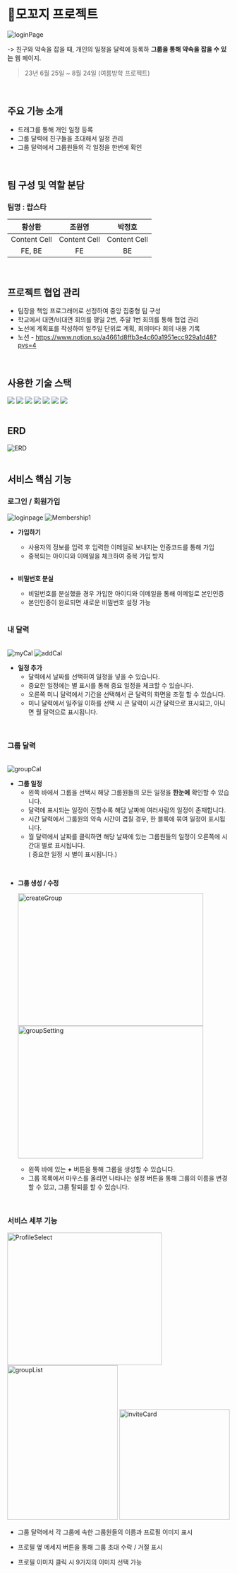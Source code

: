 # 📆모꼬지 프로젝트
![loginPage](./IMG/main.png)

-> 친구와 약속을 잡을 때, 개인의 일정을 달력에 등록하 **그룹을 통해 약속을 잡을 수 있는** 웹 페이지.
> 23년 6월 25일 ~ 8월 24일 (여름방학 프로젝트)   
<br>

## 주요 기능 소개
* 드래그를 통해 개인 일정 등록
* 그룹 달력에 친구들을 초대해서 일정 관리
* 그룹 달력에서 그룹원들의 각 일정을 한번에 확인
<br>

## 팀 구성 및 역할 분담
### 팀명 : 랍스타 

| 황상환 | 조원영 | 박정호 | 
| :------------: | :-------------: | :------------: |
| Content Cell | Content Cell  | Content Cell |
| FE, BE | FE  | BE |


<br>

## 프로젝트 협업 관리

* 팀장을 책임 프로그래머로 선정하여 중앙 집중형 팀 구성
* 학교에서 대면/비대면 회의를 평일 2번, 주말 1번 회의를 통해 협업 관리
* 노선에 계획표를 작성하여 일주일 단위로 계획, 회의마다 회의 내용 기록
* 노션 - https://www.notion.so/a4661d8ffb3e4c60a1951ecc929a1d48?pvs=4


<br>

## 사용한 기술 스택
<img src="https://img.shields.io/badge/springboot-6DB33F?style=for-the-badge&logo=springboot&logoColor=white"> <img src="https://img.shields.io/badge/react-61DAFB?style=for-the-badge&logo=react&logoColor=black"> <img src="https://img.shields.io/badge/github-181717?style=for-the-badge&logo=github&logoColor=white"> <img src="https://img.shields.io/badge/mysql-4479A1?style=for-the-badge&logo=mysql&logoColor=white"> <img src="https://img.shields.io/badge/gradle-02303A?style=for-the-badge&logo=gradle&logoColor=white"> <img src="https://img.shields.io/badge/Figma-F24E1E?style=for-the-badge&logo=figma&logoColor=white" /> <img src="https://img.shields.io/badge/Notion-000000?style=for-the-badge&logo=notion&logoColor=white" />
<br>
<br>

## ERD
![ERD](./IMG/ERD.png)
<br>
<br>

## 서비스 핵심 기능

### 로그인 / 회원가입

<img src="/IMG/loginpage.png" title="loginpage">
    
<img src="/IMG/Membership1.png" title="Membership1">

* **가입하기**
  * 사용자의 정보를 입력 후 입력한 이메일로 보내지는 인증코드를 통해 가입
  * 중복되는 아이디와 이메일을 체크하여 중복 가입 방지
  
  <br>
  
* **비밀번호 분실**
  * 비밀번호를 분실했을 경우 가입한 아이디와 이메일을 통해 이메일로 본인인증
  * 본인인증이 완료되면 새로운 비밀번호 설정 가능
 
  <br>

### 내 달력
<br>

<img src="/IMG/myCal.png" title="myCal">
<img src="/IMG/addCal.png" title="addCal">

* **일정 추가**
  * 달력에서 날짜를 선택하여 일정을 넣을 수 있습니다.
  * 중요한 일정에는 별 표시를 통해 중요 일정을 체크할 수 있습니다.
  * 오른쪽 미니 달력에서 기간을 선택해서 큰 달력의 화면을 조절 할 수 있습니다.
  * 미니 달력에서 일주일 이하를 선택 시 큰 달력이 시간 달력으로 표시되고, 아니면 월 달력으로 표시됩니다.
 
<br>

### 그룹 달력
<br>

 <img src="/IMG/groupCal.png" title="groupCal"  >

* **그룹 일정**
  * 왼쪽 바에서 그룹을 선택시 해당 그룹원들의 모든 일정을 **한눈에** 확인할 수 있습니다.
  * 달력에 표시되는 일정이 진할수록 해당 날짜에 여러사람의 일정이 존재합니다.
  * 시간 달력에서 그룹원의 약속 시간이 겹칠 경우, 한 블록에 묶여 일정이 표시됩니다.
  * 월 달력에서 날짜를 클릭하면 해당 날짜에 있는 그룹원들의 일정이 오른쪽에 시간대 별로 표시됩니다.<br> ( 중요한 일정 시 별이 표시됩니다.)
<br>

* **그룹 생성 / 수정**
  
   <img src="/IMG/createGroup.png" title="createGroup" width = "420px" height = "300px">       <img src="/IMG/groupSetting.png" title="groupSetting"  width ="420px" height = "300px">

    * 왼쪽 바에 있는 **+** 버튼을 통해 그룹을 생성할 수 있습니다.
    * 그룹 목록에서 마우스를 올리면 나타나는 설정 버튼을 통해 그룹의 이름을 변경할 수 있고, 그룹 탈퇴를 할 수 있습니다.

<br>

### 서비스 세부 기능

 <img src="/IMG/ProfileSelect.png" title="ProfileSelect"  width = "350px" height = "300px">  <img src="/IMG/groupList.png" title="groupList"  width = "250px" height = "350px"> <img src="/IMG/inviteCard.png" title="inviteCard"  width = "250px" height = "250px">

* 그룹 달력에서 각 그룹에 속한 그룹원들의 이름과 프로필 이미지 표시
* 프로필 옆 메세지 버튼을 통해 그룹 초대 수락 / 거절 표시
* 프로필 이미지 클릭 시 9가지의 이미지 선택 가능

  <br>
